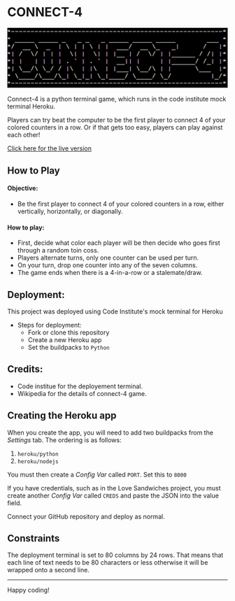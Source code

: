 # CONNECT-4

![CI logo](assets/images/readme/title-header.png)

Connect-4 is a python terminal game, which runs in the code institute mock terminal Heroku.

Players can try beat the computer to be the first player to connect 4 of your colored counters in a row.
Or if that gets too easy, players can play against each other!

[Click here for the live version](https://connect-4-ci.herokuapp.com/)

## How to Play
#### Objective:
* Be the first player to connect 4 of your colored counters in a row, either vertically, horizontally, or diagonally.

#### How to play:
* First, decide what color each player will be then decide who goes first through a random toin coss.
* Players alternate turns, only one counter can be used per turn.
* On your turn, drop one counter into any of the seven columns.
* The game ends when there is a 4-in-a-row or a stalemate/draw.

## Deployment:
This project was deployed using Code Institute's mock terminal for Heroku
* Steps for deployment:
    * Fork or clone this repository
    * Create a new Heroku app
    * Set the buildpacks to ```Python``` 

## Credits:
* Code institue for the deployement terminal.
* Wikipedia for the details of connect-4 game.

## Creating the Heroku app

When you create the app, you will need to add two buildpacks from the _Settings_ tab. The ordering is as follows:

1. `heroku/python`
2. `heroku/nodejs`

You must then create a _Config Var_ called `PORT`. Set this to `8000`

If you have credentials, such as in the Love Sandwiches project, you must create another _Config Var_ called `CREDS` and paste the JSON into the value field.

Connect your GitHub repository and deploy as normal.

## Constraints

The deployment terminal is set to 80 columns by 24 rows. That means that each line of text needs to be 80 characters or less otherwise it will be wrapped onto a second line.

-----
Happy coding!
